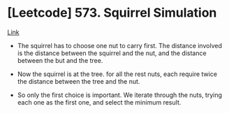 # [Leetcode] 573. Squirrel Simulation

[Link](https://leetcode.com/contest/leetcode-weekly-contest-31/problems/squirrel-simulation/)

* The squirrel has to choose one nut to carry first. The distance involved is the distance between the squirrel and the nut, and the distance between the but and the tree.

* Now the squirrel is at the tree. for all the rest nuts, each require twice the distance between the tree and the nut.

* So only the first choice is important. We iterate through the nuts, trying each one as the first one, and select the minimum result.
